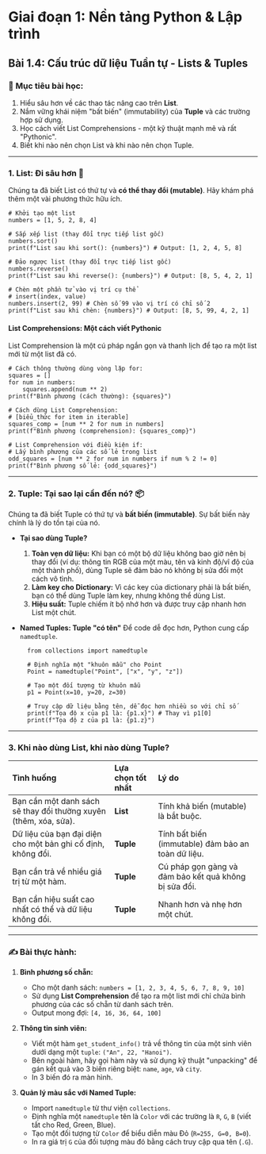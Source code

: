 # Giai đoạn 1: Nền tảng Python & Lập trình
## Bài 1.4: Cấu trúc dữ liệu Tuần tự - Lists & Tuples

### **🎯 Mục tiêu bài học:**
1.  Hiểu sâu hơn về các thao tác nâng cao trên **List**.
2.  Nắm vững khái niệm "bất biến" (immutability) của **Tuple** và các trường hợp sử dụng.
3.  Học cách viết List Comprehensions - một kỹ thuật mạnh mẽ và rất "Pythonic".
4.  Biết khi nào nên chọn List và khi nào nên chọn Tuple.

---

### **1. List: Đi sâu hơn 📜**

Chúng ta đã biết List có thứ tự và **có thể thay đổi (mutable)**. Hãy khám phá thêm một vài phương thức hữu ích.

    # Khởi tạo một list
    numbers = [1, 5, 2, 8, 4]

    # Sắp xếp list (thay đổi trực tiếp list gốc)
    numbers.sort()
    print(f"List sau khi sort(): {numbers}") # Output: [1, 2, 4, 5, 8]

    # Đảo ngược list (thay đổi trực tiếp list gốc)
    numbers.reverse()
    print(f"List sau khi reverse(): {numbers}") # Output: [8, 5, 4, 2, 1]

    # Chèn một phần tử vào vị trí cụ thể
    # insert(index, value)
    numbers.insert(2, 99) # Chèn số 99 vào vị trí có chỉ số 2
    print(f"List sau khi chèn: {numbers}") # Output: [8, 5, 99, 4, 2, 1]

#### **List Comprehensions: Một cách viết Pythonic**

List Comprehension là một cú pháp ngắn gọn và thanh lịch để tạo ra một list mới từ một list đã có.

    # Cách thông thường dùng vòng lặp for:
    squares = []
    for num in numbers:
        squares.append(num ** 2)
    print(f"Bình phương (cách thường): {squares}")

    # Cách dùng List Comprehension:
    # [biểu_thức for item in iterable]
    squares_comp = [num ** 2 for num in numbers]
    print(f"Bình phương (comprehension): {squares_comp}")

    # List Comprehension với điều kiện if:
    # Lấy bình phương của các số lẻ trong list
    odd_squares = [num ** 2 for num in numbers if num % 2 != 0]
    print(f"Bình phương số lẻ: {odd_squares}")

---

### **2. Tuple: Tại sao lại cần đến nó? 📦**

Chúng ta đã biết Tuple có thứ tự và **bất biến (immutable)**. Sự bất biến này chính là lý do tồn tại của nó.

* **Tại sao dùng Tuple?**
    1.  **Toàn vẹn dữ liệu:** Khi bạn có một bộ dữ liệu không bao giờ nên bị thay đổi (ví dụ: thông tin RGB của một màu, tên và kinh độ/vĩ độ của một thành phố), dùng Tuple sẽ đảm bảo nó không bị sửa đổi một cách vô tình.
    2.  **Làm key cho Dictionary:** Vì các key của dictionary phải là bất biến, bạn có thể dùng Tuple làm key, nhưng không thể dùng List.
    3.  **Hiệu suất:** Tuple chiếm ít bộ nhớ hơn và được truy cập nhanh hơn List một chút.

* **Named Tuples: Tuple "có tên"**
    Để code dễ đọc hơn, Python cung cấp `namedtuple`.

        from collections import namedtuple

        # Định nghĩa một "khuôn mẫu" cho Point
        Point = namedtuple("Point", ["x", "y", "z"])

        # Tạo một đối tượng từ khuôn mẫu
        p1 = Point(x=10, y=20, z=30)

        # Truy cập dữ liệu bằng tên, dễ đọc hơn nhiều so với chỉ số
        print(f"Tọa độ x của p1 là: {p1.x}") # Thay vì p1[0]
        print(f"Tọa độ z của p1 là: {p1.z}")

---

### **3. Khi nào dùng List, khi nào dùng Tuple?**

| Tình huống                                                       | Lựa chọn tốt nhất | Lý do                                                 |
|:-----------------------------------------------------------------|:------------------|:------------------------------------------------------|
| Bạn cần một danh sách sẽ thay đổi thường xuyên (thêm, xóa, sửa). | **List**          | Tính khả biến (mutable) là bắt buộc.                  |
| Dữ liệu của bạn đại diện cho một bản ghi cố định, không đổi.     | **Tuple**         | Tính bất biến (immutable) đảm bảo an toàn dữ liệu.    |
| Bạn cần trả về nhiều giá trị từ một hàm.                         | **Tuple**         | Cú pháp gọn gàng và đảm bảo kết quả không bị sửa đổi. |
| Bạn cần hiệu suất cao nhất có thể và dữ liệu không đổi.          | **Tuple**         | Nhanh hơn và nhẹ hơn một chút.                        |

---

### **✍️ Bài thực hành:**

1.  **Bình phương số chẵn:**
    * Cho một danh sách: `numbers = [1, 2, 3, 4, 5, 6, 7, 8, 9, 10]`
    * Sử dụng **List Comprehension** để tạo ra một list mới chỉ chứa bình phương của các số chẵn từ danh sách trên.
    * Output mong đợi: `[4, 16, 36, 64, 100]`

2.  **Thông tin sinh viên:**
    * Viết một hàm `get_student_info()` trả về thông tin của một sinh viên dưới dạng một `tuple`: `("An", 22, "Hanoi")`.
    * Bên ngoài hàm, hãy gọi hàm này và sử dụng kỹ thuật "unpacking" để gán kết quả vào 3 biến riêng biệt: `name`, `age`, và `city`.
    * In 3 biến đó ra màn hình.

3.  **Quản lý màu sắc với Named Tuple:**
    * Import `namedtuple` từ thư viện `collections`.
    * Định nghĩa một `namedtuple` tên là `Color` với các trường là `R`, `G`, `B` (viết tắt cho Red, Green, Blue).
    * Tạo một đối tượng từ `Color` để biểu diễn màu Đỏ (`R=255, G=0, B=0`).
    * In ra giá trị `G` của đối tượng màu đó bằng cách truy cập qua tên (`.G`).